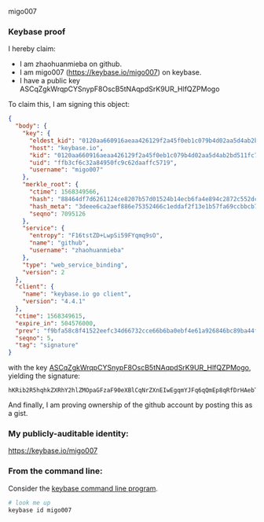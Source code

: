 migo007
### Keybase proof

I hereby claim:

  * I am zhaohuanmieba on github.
  * I am migo007 (https://keybase.io/migo007) on keybase.
  * I have a public key ASCqZgkWrqpCYSnypF8OscB5tNAqpdSrK9UR_HlfQZPMogo

To claim this, I am signing this object:

```json
{
  "body": {
    "key": {
      "eldest_kid": "0120aa660916aeaa426129f2a45f0eb1c079b4d02aa5d4ab2bd511fc795f4193cca20a",
      "host": "keybase.io",
      "kid": "0120aa660916aeaa426129f2a45f0eb1c079b4d02aa5d4ab2bd511fc795f4193cca20a",
      "uid": "ffb3cf6c32a84950fc9c62daaffc5719",
      "username": "migo007"
    },
    "merkle_root": {
      "ctime": 1568349566,
      "hash": "88464df7d6261124ce8207b57d01524b14ecb6fa4e894c2872c552dcbaf7f2f5536bf687d7b57b5c9f4232b4f65b788ed7a1d8f07d526be03b1c300a5f25cde6",
      "hash_meta": "3deee6ca2aef886e75352466c1eddaf2f13e1b57fa69ccbbcb7f8a0c2bd8ac91",
      "seqno": 7095126
    },
    "service": {
      "entropy": "F16tstZD+LwpSi59FYqmq9sO",
      "name": "github",
      "username": "zhaohuanmieba"
    },
    "type": "web_service_binding",
    "version": 2
  },
  "client": {
    "name": "keybase.io go client",
    "version": "4.4.1"
  },
  "ctime": 1568349615,
  "expire_in": 504576000,
  "prev": "f9bfa58c8f41522eefc34d66732cce66b6ba0ebf4e61a926846bc89ba44f13b9",
  "seqno": 5,
  "tag": "signature"
}
```

with the key [ASCqZgkWrqpCYSnypF8OscB5tNAqpdSrK9UR_HlfQZPMogo](https://keybase.io/migo007), yielding the signature:

```
hKRib2R5hqhkZXRhY2hlZMOpaGFzaF90eXBlCqNrZXnEIwEgqmYJFq6qQmEp8qRfDrHAebTQKqXUqyvVEfx5X0GTzKIKp3BheWxvYWTESpcCBcQg+b+ljI9BUi7vw01mcyzOZra6Dr9OYakmhGvIm6RPE7nEIFvAWytMgoojtEsIksKZk1/eDz3/zHMJA/pMq3bJF6ncAgHCo3NpZ8RA4lijcYeilgUSPv1HO7UOMPQJy1V/7cVgcCgyR0aEvXiOvlnFj5At6bord9Jruw4DvOXJlTEKFm9EWLW8f7vPBqhzaWdfdHlwZSCkaGFzaIKkdHlwZQildmFsdWXEIElaWPKi2gIsfWdt9XBrq1lkjaHvOPf6jrpo1msD9d8Mo3RhZ80CAqd2ZXJzaW9uAQ==

```

And finally, I am proving ownership of the github account by posting this as a gist.

### My publicly-auditable identity:

https://keybase.io/migo007

### From the command line:

Consider the [keybase command line program](https://keybase.io/download).

```bash
# look me up
keybase id migo007
```
